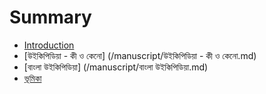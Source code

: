 # Summary

* [Introduction](README.md)
* [উইকিপিডিয়া - কী ও কেনো] (/manuscript/উইকিপিডিয়া - কী ও কেনো.md)
* [বাংলা উইকিপিডিয়া] (/manuscript/বাংলা উইকিপিডিয়া.md)
* [ভূমিকা](manuscript/chapter-1.md)

